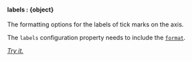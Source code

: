 #### **labels** : {object}



The formatting options for the labels of tick marks on the axis. 

The `labels` configuration property needs to include the [`format`](#config_config.xAxis.labels.format).

*[Try it.](http://jsfiddle.net/forio/bM3w5/)*



